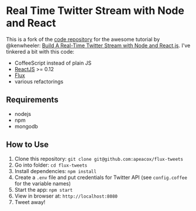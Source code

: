 # Real Time Twitter Stream with Node and React


This is a fork of the [code repository](https://github.com/scotch-io/react-tweets) for the awesome tutorial by @kenwheeler: [Build A Real-Time Twitter Stream with Node and React.js](http://scotch.io/tutorials/javascript/build-a-real-time-twitter-stream-with-node-and-react-js). I've tinkered a bit with this code:

* CoffeeScript instead of plain JS
* [ReactJS](http://facebook.github.io/react/)  >= 0.12
* [Flux](http://facebook.github.io/flux/)
* various refactorings

## Requirements

* nodejs
* npm
* mongodb

## How to Use

1. Clone this repository: `git clone git@github.com:apeacox/flux-tweets`
2. Go into folder: `cd flux-tweets`
3. Install dependencies: `npm install`
4. Create a `.env` file and put credentials for Twitter API (see `config.coffee` for the variable names)
5. Start the app: `npm start`
6. View in browser at: `http://localhost:8080`
7. Tweet away!
